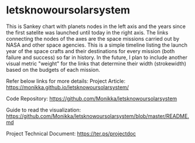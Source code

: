 # letsknowoursolarsystem

This is Sankey chart with planets nodes in the left axis and the years since the first satelite was launched until today in the right axis.
The links connecting the nodes of the axes are the space missions carried out by NASA and other space agencies. This is a simple timeline
listing the launch year of the space crafts and their destinations for every mission (both failure and success) so far in history.
In the future, I plan to include another visual metric "weight" for the links that determine their width (strokewidth) based on the budgets of each mission.

Refer below links for more details:
Project Article:
https://monikka.github.io/letsknowoursolarsystem/

Code Repository: https://github.com/Monikka/letsknowoursolarsystem

Guide to read the visualization:
https://github.com/Monikka/letsknowoursolarsystem/blob/master/README.md

Project Technical Document:
https://ter.ps/projectdoc




